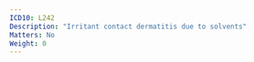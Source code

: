 ```yaml
---
ICD10: L242
Description: "Irritant contact dermatitis due to solvents"
Matters: No
Weight: 0
---
```



